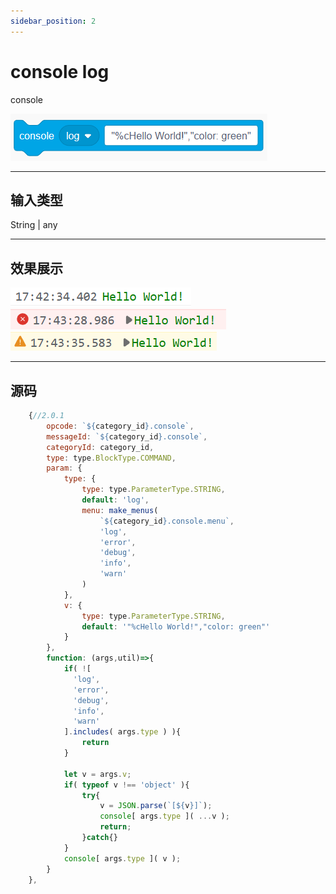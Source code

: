 ```yaml
---
sidebar_position: 2
---
```

# console log

console

![img](img\console\image.png)  


***
## 输入类型
String | any


***
## 效果展示
![2](img/console/2.png)  
![3](img/console/3.png)  
![4](img/console/4.png)  


***
## 源码
```js title="/categorys/debug.js"
    {//2.0.1
        opcode: `${category_id}.console`,
        messageId: `${category_id}.console`,
        categoryId: category_id,
        type: type.BlockType.COMMAND,
        param: {
            type: {
                type: type.ParameterType.STRING,
                default: 'log',
                menu: make_menus(
                    `${category_id}.console.menu`,
                    'log',
                    'error',
                    'debug',
                    'info',
                    'warn'
                )
            },
            v: {
                type: type.ParameterType.STRING,
                default: '"%cHello World!","color: green"'
            }
        },
        function: (args,util)=>{
            if( ![
              'log',
              'error',
              'debug',
              'info',
              'warn'
            ].includes( args.type ) ){
                return
            }

            let v = args.v;
            if( typeof v !== 'object' ){
                try{
                    v = JSON.parse(`[${v}]`);
                    console[ args.type ]( ...v );
                    return;
                }catch{}
            }
            console[ args.type ]( v );
        }
    },
```
